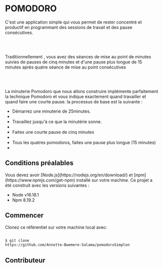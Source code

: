 # POMODORO

<p>C'est une application simple qui vous permet de rester concentré et productif en programmant des sessions de travail et des pause consécutives.</p>
<br>
<br>

<p>Traditionnellement , vous avez des séances de mise au point de minutes suivies de pauses de cinq minutes et d'une pause plus longue de 15 minutes après quatre séance de mise au point consécutives</p>

<br>
<br>
<p>
La minuterie Pomodoro que nous allons construire implémente parfaitement la technique Pomodoro et vous indique exactement quand travailler et quand faire une courte pause. 
 la processus de base est la suivante :
</p>

<ul>
<li>Démarrez une minuterie de 25minutes.<li>
<li>Travaillez jusqu'à ce que la minutérie sonne.<li>
<li> Faites une courte pause de cinq minutes<li>
<li> Tous les quatres pomodoros, faites une pause plus longue (15 minutes)
<li>
</ul>

## Conditions préalables

<p>
    Vous devez avoir [Node.js](https://nodejs.org/en/download/) et
    [npm](https://www.npmjs.com/get-npm) installé sur votre machine. Ce projet a été
    construit avec les versions suivantes :
</p>

* Node v16.18.1 
* Npm 8.19.2


## Commencer


Clonez ce référentiel sur votre machine local avec:


```bash

$ git clone
https://github.com/Annette-Bwemere-Salama/pomodoroSimplon

```

## Contributeur

